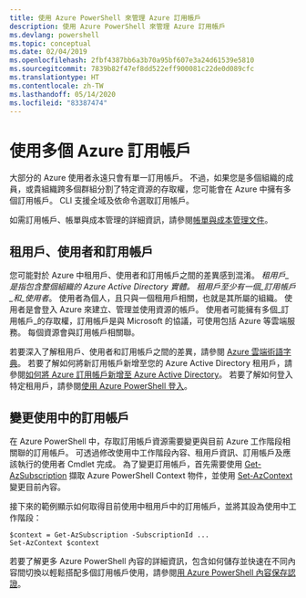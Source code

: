 ```yaml
---
title: 使用 Azure PowerShell 來管理 Azure 訂用帳戶
description: 使用 Azure PowerShell 來管理 Azure 訂用帳戶
ms.devlang: powershell
ms.topic: conceptual
ms.date: 02/04/2019
ms.openlocfilehash: 2fbf4387bb6a3b70a95bf607e3a24d61539e5810
ms.sourcegitcommit: 7839b82f47ef8dd522eff900081c22de0d089cfc
ms.translationtype: HT
ms.contentlocale: zh-TW
ms.lasthandoff: 05/14/2020
ms.locfileid: "83387474"
---
```

# <a name="use-multiple-azure-subscriptions"></a>使用多個 Azure 訂用帳戶

大部分的 Azure 使用者永遠只會有單一訂用帳戶。 不過，如果您是多個組織的成員，或貴組織跨多個群組分割了特定資源的存取權，您可能會在 Azure 中擁有多個訂用帳戶。 CLI 支援全域及依命令選取訂用帳戶。

如需訂用帳戶、帳單與成本管理的詳細資訊，請參閱[帳單與成本管理文件](/azure/billing/)。

## <a name="tenants-users-and-subscriptions"></a>租用戶、使用者和訂用帳戶

您可能對於 Azure 中租用戶、使用者和訂用帳戶之間的差異感到混淆。 _租用戶_是指包含整個組織的 Azure Active Directory 實體。 租用戶至少有一個_訂用帳戶_和_使用者_。 使用者為個人，且只與一個租用戶相關，也就是其所屬的組織。 使用者是會登入 Azure 來建立、管理並使用資源的帳戶。
使用者可能擁有多個_訂用帳戶_的存取權，訂用帳戶是與 Microsoft 的協議，可使用包括 Azure 等雲端服務。 每個資源會與訂用帳戶相關聯。

若要深入了解租用戶、使用者和訂用帳戶之間的差異，請參閱 [Azure 雲端術語字典](/azure/azure-glossary-cloud-terminology)。  若要了解如何將新訂用帳戶新增至您的 Azure Active Directory 租用戶，請參閱[如何將 Azure 訂用帳戶新增至 Azure Active Directory](/azure/active-directory/active-directory-how-subscriptions-associated-directory)。
若要了解如何登入特定租用戶，請參閱[使用 Azure PowerShell 登入](/powershell/azure/authenticate-azureps)。

## <a name="change-the-active-subscription"></a>變更使用中的訂用帳戶

在 Azure PowerShell 中，存取訂用帳戶資源需要變更與目前 Azure 工作階段相關聯的訂用帳戶。
可透過修改使用中工作階段內容、租用戶資訊、訂用帳戶及應該執行的使用者 Cmdlet 完成。
為了變更訂用帳戶，首先需要使用 [Get-AzSubscription](/powershell/module/az.accounts/get-azsubscription) 擷取 Azure PowerShell Context 物件，並使用 [Set-AzContext](/powershell/module/az.accounts/set-azcontext) 變更目前內容。

接下來的範例顯示如何取得目前使用中租用戶中的訂用帳戶，並將其設為使用中工作階段：

```powershell-interactive
$context = Get-AzSubscription -SubscriptionId ...
Set-AzContext $context
```

若要了解更多 Azure PowerShell 內容的詳細資訊，包含如何儲存並快速在不同內容間切換以輕鬆搭配多個訂用帳戶使用，請參閱[用 Azure PowerShell 內容保存認證](context-persistence.md)。
